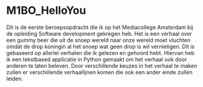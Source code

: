 # M1BO_HelloYou

Dit is de eerste beroepsopdracht die ik op het Mediacollege Amsterdam bij de opleiding Software development gekregen heb. Het is een verhaal over een gummy beer die uit de snoep wereld naar onze wereld moet vluchten omdat de drop koningin al het snoep wat geen drop is wil vernietigen. Dit is gebaseerd op allerlei verhalen die ik gelezen en gehoord hebt. Hiervan heb ik een tekstbased applicatie in Python gemaakt om het verhaal ook door anderen te laten beleven. Door verschillende keuzes in het verhaal te maken zullen er verschillende verhaallijnen komen die ook een ander einde zullen leiden.
